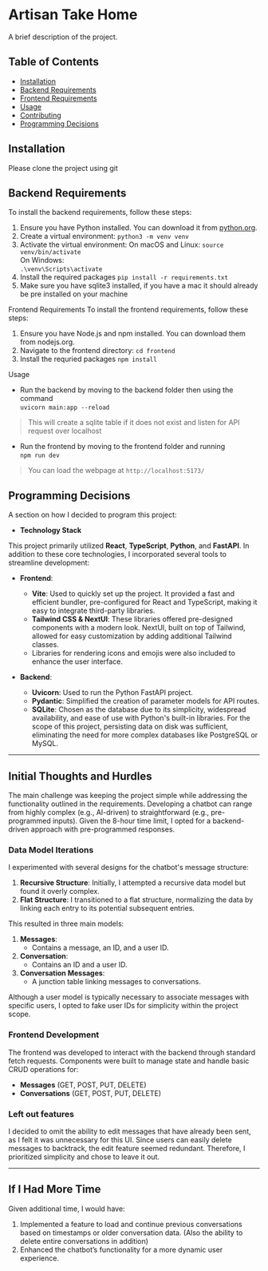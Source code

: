 # Artisan Take Home

A brief description of the project.

## Table of Contents

- [Installation](#installation)
- [Backend Requirements](#backend-requirements)
- [Frontend Requirements](#frontend-requirements)
- [Usage](#usage)
- [Contributing](#contributing)
- [Programming Decisions](#programming-decisions)

## Installation

Please clone the project using git

## Backend Requirements

To install the backend requirements, follow these steps:

1. Ensure you have Python installed. You can download it from [python.org](https://www.python.org/).
2. Create a virtual environment:
        ```python3 -m venv venv```
3. Activate the virtual environment:
    On macOS and Linux:
        ```source venv/bin/activate```  
    On Windows:  
        ```.\venv\Scripts\activate```
4.  Install the required packages
        ```pip install -r requirements.txt```  
5.  Make sure you have sqlite3 installed, if you have a mac it should already be pre installed on your machine

Frontend Requirements
To install the frontend requirements, follow these steps:

1.  Ensure you have Node.js and npm installed. You can download them from nodejs.org.
2.  Navigate to the frontend directory:
    ```cd frontend```
3.  Install the requried packages
    ```npm install```

Usage
- Run the backend by moving to the backend folder then using the command  
    ```uvicorn main:app --reload```  
> This will create a sqlite table if it does not exist and listen for API request over localhost

- Run the frontend by moving to the frontend folder and running  
    ```npm run dev```  
> You can load the webpage at ```http://localhost:5173/```


## Programming Decisions
A section on how I decided to program this project:

- **Technology Stack**

This project primarily utilized **React**, **TypeScript**, **Python**, and **FastAPI**. In addition to these core technologies, I incorporated several tools to streamline development:

- **Frontend**:
  - **Vite**: Used to quickly set up the project. It provided a fast and efficient bundler, pre-configured for React and TypeScript, making it easy to integrate third-party libraries.
  - **Tailwind CSS & NextUI**: These libraries offered pre-designed components with a modern look. NextUI, built on top of Tailwind, allowed for easy customization by adding additional Tailwind classes.
  - Libraries for rendering icons and emojis were also included to enhance the user interface.

- **Backend**:
  - **Uvicorn**: Used to run the Python FastAPI project.
  - **Pydantic**: Simplified the creation of parameter models for API routes.
  - **SQLite**: Chosen as the database due to its simplicity, widespread availability, and ease of use with Python's built-in libraries. For the scope of this project, persisting data on disk was sufficient, eliminating the need for more complex databases like PostgreSQL or MySQL.

---

## **Initial Thoughts and Hurdles**

The main challenge was keeping the project simple while addressing the functionality outlined in the requirements. Developing a chatbot can range from highly complex (e.g., AI-driven) to straightforward (e.g., pre-programmed inputs). Given the 8-hour time limit, I opted for a backend-driven approach with pre-programmed responses.

### **Data Model Iterations**

I experimented with several designs for the chatbot's message structure:
1. **Recursive Structure**: Initially, I attempted a recursive data model but found it overly complex.
2. **Flat Structure**: I transitioned to a flat structure, normalizing the data by linking each entry to its potential subsequent entries.

This resulted in three main models:
1. **Messages**:
   - Contains a message, an ID, and a user ID.
2. **Conversation**:
   - Contains an ID and a user ID.
3. **Conversation Messages**:
   - A junction table linking messages to conversations.

Although a user model is typically necessary to associate messages with specific users, I opted to fake user IDs for simplicity within the project scope.

### **Frontend Development**

The frontend was developed to interact with the backend through standard fetch requests. Components were built to manage state and handle basic CRUD operations for:
- **Messages** (GET, POST, PUT, DELETE)
- **Conversations** (GET, POST, PUT, DELETE)

### **Left out features**

I decided to omit the ability to edit messages that have already been sent, as I felt it was unnecessary for this UI. Since users can easily delete messages to backtrack, the edit feature seemed redundant. Therefore, I prioritized simplicity and chose to leave it out.

---

## **If I Had More Time**

Given additional time, I would have:
1. Implemented a feature to load and continue previous conversations based on timestamps or older conversation data. (Also the ability to delete entire conversations in addition)
2. Enhanced the chatbot’s functionality for a more dynamic user experience.